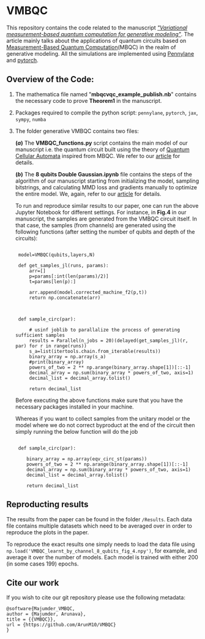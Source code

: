 # VMBQC

This repository contains the code related to the manuscript [_"Variational measurement-based quantum computation for generative modeling"_](https://arxiv.org/pdf/2310.13524.pdf). The article mainly talks about the applications of quantum circuits based on [Measurement-Based Quantum Computation](https://journals.aps.org/prl/abstract/10.1103/PhysRevLett.86.5188)(MBQC) in the realm of generative modeling. All the simulations are implemented using [Pennylane](https://pennylane.ai/) and [pytorch](https://pytorch.org/).

## Overview of the Code:
1. The mathematica file named "**mbqcvqc_example_publish.nb**" contains the necessary code to prove **Theorem1** in the manuscript.

2. Packages required to compile the python script: `pennylane`, `pytorch`, `jax`, `sympy`, `numba`
3. The folder generative VMBQC contains two files:


   **$(a)$** The **VMBQC_functions.py** script contains the main model of our manuscript i.e. the quantum circuit built using the theory of [Quantum Cellular Automata](https://arxiv.org/abs/2312.13185) inspired from MBQC. We refer to our [article](https://arxiv.org/pdf/2310.13524.pdf) for details.


   **$(b)$** The **8 qubits Double Gaussian.ipynb** file contains the steps of the algorithm of our manuscript starting from initializing the model, sampling bitstrings, and calculating MMD loss and gradients manually to optimize the entire model. We, again, refer to our [article](https://arxiv.org/pdf/2310.13524.pdf) for details.

   To run and reproduce similar results to our paper, one can run the above Jupyter Notebook for different settings. For instance, in **Fig.4** in our manuscript, the samples are generated from the VMBQC circuit itself. In that case, the samples (from channels) are generated using the following functions (after setting the number of qubits and depth of the circuits):
   ```

    model=VMBQC(qubits,layers,N)
   
    def get_samples_jl(runs, params):
        arr=[]
        p=params[:int(len(params)/2)] 
        t=params[len(p):] 
        
        arr.append(model.corrected_machine_f2(p,t))
        return np.concatenate(arr)
    
    

    def sample_circ(par):
        
        # usinf joblib to parallalize the process of generating sufficient samples
        results = Parallel(n_jobs = 20)(delayed(get_samples_jl)(r, par) for r in range(runs))
        s_a=list(itertools.chain.from_iterable(results))
        binary_array = np.array(s_a)
        #print(binary_array)
        powers_of_two = 2 ** np.arange(binary_array.shape[1])[::-1]
        decimal_array = np.sum(binary_array * powers_of_two, axis=1)
        decimal_list = decimal_array.tolist()
        
        return decimal_list
   ```

   Before executing the above functions make sure that you have the necessary packages installed in your machine.

   Whereas if you want to collect samples from the unitary model or the model where we do not correct byproduct at the end of the circuit then simply running the below function will do the job
   ```
    
    def sample_circ(par):
    
       binary_array = np.array(eqv_circ_st(params))
       powers_of_two = 2 ** np.arange(binary_array.shape[1])[::-1]
       decimal_array = np.sum(binary_array * powers_of_two, axis=1)
       decimal_list = decimal_array.tolist()
    
       return decimal_list
   ```

## Reproducting results
The results from the paper can be found in the folder `/Results`. Each data file contains multiple datasets which need to be averaged over in order to reproduce the plots in the paper.

To reproduce the exact results one simply needs to load the data file using ` np.load('VMBQC_learnt_by_channel_8_qubits_fig_4.npy')`, for example, and average it over the number of models. Each model is trained with either 200 (in some cases 199) epochs.

## Cite our work
If you wish to cite our git repository please use the following metadata:

```
@software{Majumder_VMBQC,
author = {Majumder, Arunava},
title = {{VMBQC}},
url = {https://github.com/ArunM10/VMBQC}
}
```

